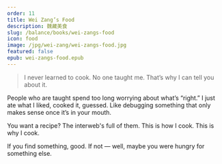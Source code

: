```yaml
---
order: 11
title: Wei Zang’s Food
description: 魏藏美食
slug: /balance/books/wei-zangs-food
icon: food
image: /jpg/wei-zang/wei-zangs-food.jpg
featured: false
epub: wei-zangs-food.epub
---
```

> I never learned to cook. No one taught me. That’s why I can tell you about it.

People who are taught spend too long worrying about what’s “right.” I just ate what I liked, cooked it, guessed. Like debugging something that only makes sense once it’s in your mouth.

You want a recipe? The interweb's full of them. This is how I cook. This is why I cook.

If you find something, good. If not — well, maybe you were hungry for something else.

